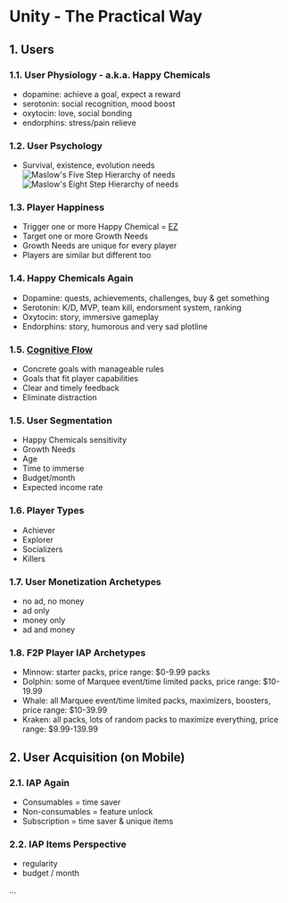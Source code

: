 <style>
  .page-header {
    background-image: none;
  }
</style>

# Unity - The Practical Way
## 1. Users

### 1.1. User Physiology - a.k.a. Happy Chemicals
- dopamine: achieve a goal, expect a reward
- serotonin: social recognition, mood boost
- oxytocin: love, social bonding
- endorphins: stress/pain relieve

### 1.2. User Psychology
- Survival, existence, evolution needs
![Maslow's Five Step Hierarchy of needs](https://www.simplypsychology.org/maslow-needs2.webp)
![Maslow's Eight Step Hierarchy of needs](https://www.simplypsychology.org/maslow-needs5.webp)

### 1.3. Player Happiness
- Trigger one or more Happy Chemical = [EZ](https://www.amazon.com/gp/product/B0178M3LNA/ref=as_li_tl?ie=UTF8&camp=1789&creative=9325&creativeASIN=B0178M3LNA&linkCode=as2&tag=sachinrekhi-20&linkId=084b123e8963e2982e48009b5a35e316)
- Target one or more Growth Needs
- Growth Needs are unique for every player
- Players are similar but different too

### 1.4. Happy Chemicals Again
- Dopamine: quests, achievements, challenges, buy & get something
- Serotonin: K/D, MVP, team kill, endorsment system, ranking
- Oxytocin: story, immersive gameplay
- Endorphins: story, humorous and very sad plotline

### 1.5. [Cognitive Flow](https://www.gamasutra.com/view/feature/166972/cognitive_flow_the_psychology_of_.php?print=1)
- Concrete goals with manageable rules
- Goals that fit player capabilities
- Clear and timely feedback
- Eliminate distraction

### 1.5. User Segmentation
- Happy Chemicals sensitivity
- Growth Needs
- Age
- Time to immerse
- Budget/month
- Expected income rate

### 1.6. Player Types
- Achiever
- Explorer
- Socializers
- Killers

### 1.7. User Monetization Archetypes
- no ad, no money
- ad only
- money only
- ad and money

### 1.8. F2P Player IAP Archetypes
- Minnow: starter packs, price range: $0-9.99 packs
- Dolphin: some of Marquee event/time limited packs, price range: $10-19.99
- Whale: all Marquee event/time limited packs, maximizers, boosters, price range: $10-39.99
- Kraken: all packs, lots of random packs to maximize everything, price range: $9.99-139.99

## 2. User Acquisition (on Mobile)
### 2.1. IAP Again
- Consumables = time saver
- Non-consumables = feature unlock
- Subscription = time saver & unique items

### 2.2. IAP Items Perspective
- regularity
- budget / month

...
